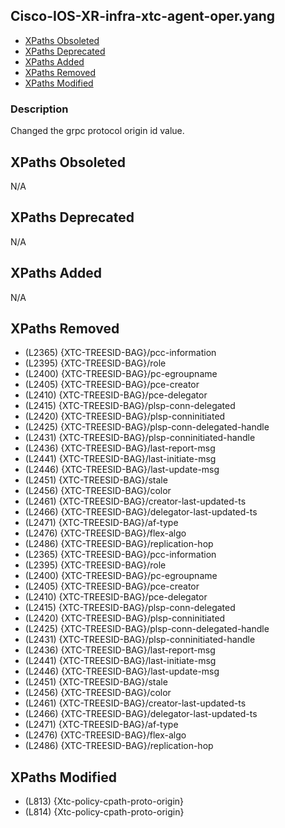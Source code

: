 ## Cisco-IOS-XR-infra-xtc-agent-oper.yang

- [XPaths Obsoleted](#xpaths-obsoleted)
- [XPaths Deprecated](#xpaths-deprecated)
- [XPaths Added](#xpaths-added)
- [XPaths Removed](#xpaths-removed)
- [XPaths Modified](#xpaths-modified)

### Description

Changed the grpc protocol origin id value.

## XPaths Obsoleted

N/A

## XPaths Deprecated

N/A

## XPaths Added

N/A

## XPaths Removed

- (L2365)	{XTC-TREESID-BAG}/pcc-information
- (L2395)	{XTC-TREESID-BAG}/role
- (L2400)	{XTC-TREESID-BAG}/pc-egroupname
- (L2405)	{XTC-TREESID-BAG}/pce-creator
- (L2410)	{XTC-TREESID-BAG}/pce-delegator
- (L2415)	{XTC-TREESID-BAG}/plsp-conn-delegated
- (L2420)	{XTC-TREESID-BAG}/plsp-conninitiated
- (L2425)	{XTC-TREESID-BAG}/plsp-conn-delegated-handle
- (L2431)	{XTC-TREESID-BAG}/plsp-conninitiated-handle
- (L2436)	{XTC-TREESID-BAG}/last-report-msg
- (L2441)	{XTC-TREESID-BAG}/last-initiate-msg
- (L2446)	{XTC-TREESID-BAG}/last-update-msg
- (L2451)	{XTC-TREESID-BAG}/stale
- (L2456)	{XTC-TREESID-BAG}/color
- (L2461)	{XTC-TREESID-BAG}/creator-last-updated-ts
- (L2466)	{XTC-TREESID-BAG}/delegator-last-updated-ts
- (L2471)	{XTC-TREESID-BAG}/af-type
- (L2476)	{XTC-TREESID-BAG}/flex-algo
- (L2486)	{XTC-TREESID-BAG}/replication-hop
- (L2365)	{XTC-TREESID-BAG}/pcc-information
- (L2395)	{XTC-TREESID-BAG}/role
- (L2400)	{XTC-TREESID-BAG}/pc-egroupname
- (L2405)	{XTC-TREESID-BAG}/pce-creator
- (L2410)	{XTC-TREESID-BAG}/pce-delegator
- (L2415)	{XTC-TREESID-BAG}/plsp-conn-delegated
- (L2420)	{XTC-TREESID-BAG}/plsp-conninitiated
- (L2425)	{XTC-TREESID-BAG}/plsp-conn-delegated-handle
- (L2431)	{XTC-TREESID-BAG}/plsp-conninitiated-handle
- (L2436)	{XTC-TREESID-BAG}/last-report-msg
- (L2441)	{XTC-TREESID-BAG}/last-initiate-msg
- (L2446)	{XTC-TREESID-BAG}/last-update-msg
- (L2451)	{XTC-TREESID-BAG}/stale
- (L2456)	{XTC-TREESID-BAG}/color
- (L2461)	{XTC-TREESID-BAG}/creator-last-updated-ts
- (L2466)	{XTC-TREESID-BAG}/delegator-last-updated-ts
- (L2471)	{XTC-TREESID-BAG}/af-type
- (L2476)	{XTC-TREESID-BAG}/flex-algo
- (L2486)	{XTC-TREESID-BAG}/replication-hop

## XPaths Modified

- (L813)	{Xtc-policy-cpath-proto-origin}
- (L814)	{Xtc-policy-cpath-proto-origin}

